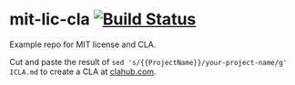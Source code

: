 # mit-lic-cla [![Build Status](https://travis-ci.org/vicaya/test-lic-cla.png)](https://travis-ci.org/vicaya/test-lic-cla)
Example repo for MIT license and CLA.

Cut and paste the result of ```sed 's/{{ProjectName}}/your-project-name/g' ICLA.md``` to create a CLA at [clahub.com](https://www.clahub.com/).
